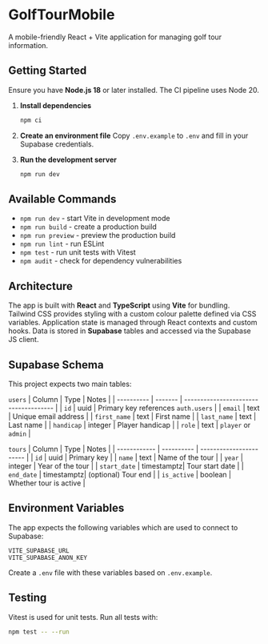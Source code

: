 # GolfTourMobile

A mobile-friendly React + Vite application for managing golf tour information.

## Getting Started

Ensure you have **Node.js 18** or later installed. The CI pipeline uses Node 20.

1. **Install dependencies**
   ```bash
   npm ci
   ```

2. **Create an environment file**
   Copy `.env.example` to `.env` and fill in your Supabase credentials.

3. **Run the development server**
   ```bash
   npm run dev
   ```

## Available Commands

- `npm run dev` - start Vite in development mode
- `npm run build` - create a production build
- `npm run preview` - preview the production build
- `npm run lint` - run ESLint
- `npm test` - run unit tests with Vitest
- `npm audit` - check for dependency vulnerabilities

## Architecture

The app is built with **React** and **TypeScript** using **Vite** for bundling.  
Tailwind CSS provides styling with a custom colour palette defined via CSS
variables. Application state is managed through React contexts and custom hooks.
Data is stored in **Supabase** tables and accessed via the Supabase JS client.

## Supabase Schema

This project expects two main tables:

`users`
| Column     | Type    | Notes                                 |
| ---------- | ------- | ------------------------------------- |
| `id`       | uuid    | Primary key references `auth.users`   |
| `email`    | text    | Unique email address                  |
| `first_name` | text  | First name                            |
| `last_name` | text   | Last name                             |
| `handicap` | integer | Player handicap                       |
| `role`     | text    | `player` or `admin`                   |

`tours`
| Column       | Type       | Notes                   |
| ------------ | ---------- | ----------------------- |
| `id`         | uuid       | Primary key             |
| `name`       | text       | Name of the tour        |
| `year`       | integer    | Year of the tour        |
| `start_date` | timestamptz| Tour start date         |
| `end_date`   | timestamptz| (optional) Tour end     |
| `is_active`  | boolean    | Whether tour is active  |

## Environment Variables

The app expects the following variables which are used to connect to Supabase:

```
VITE_SUPABASE_URL
VITE_SUPABASE_ANON_KEY
```

Create a `.env` file with these variables based on `.env.example`.

## Testing

Vitest is used for unit tests. Run all tests with:

```bash
npm test -- --run
```
